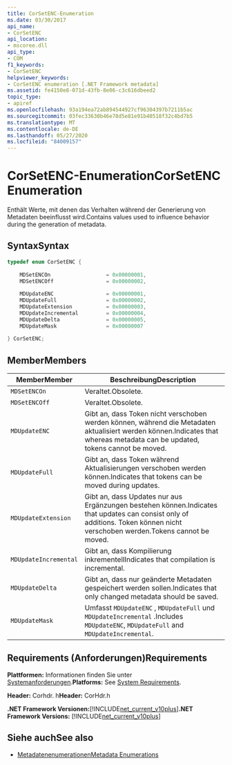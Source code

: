 ```yaml
---
title: CorSetENC-Enumeration
ms.date: 03/30/2017
api_name:
- CorSetENC
api_location:
- mscoree.dll
api_type:
- COM
f1_keywords:
- CorSetENC
helpviewer_keywords:
- CorSetENC enumeration [.NET Framework metadata]
ms.assetid: fe4150e8-071d-43fb-8e06-c3c616dbeed2
topic_type:
- apiref
ms.openlocfilehash: 93a194ea72ab894544927cf96304397b7211b5ac
ms.sourcegitcommit: 03fec33630b46e78d5e81e91b40518f32c4bd7b5
ms.translationtype: MT
ms.contentlocale: de-DE
ms.lasthandoff: 05/27/2020
ms.locfileid: "84009157"
---
```

# <a name="corsetenc-enumeration"></a><span data-ttu-id="93060-102">CorSetENC-Enumeration</span><span class="sxs-lookup"><span data-stu-id="93060-102">CorSetENC Enumeration</span></span>
<span data-ttu-id="93060-103">Enthält Werte, mit denen das Verhalten während der Generierung von Metadaten beeinflusst wird.</span><span class="sxs-lookup"><span data-stu-id="93060-103">Contains values used to influence behavior during the generation of metadata.</span></span>  
  
## <a name="syntax"></a><span data-ttu-id="93060-104">Syntax</span><span class="sxs-lookup"><span data-stu-id="93060-104">Syntax</span></span>  
  
```cpp  
typedef enum CorSetENC {  
  
    MDSetENCOn                  = 0x00000001,  
    MDSetENCOff                 = 0x00000002,  
  
    MDUpdateENC                 = 0x00000001,  
    MDUpdateFull                = 0x00000002,  
    MDUpdateExtension           = 0x00000003,  
    MDUpdateIncremental         = 0x00000004,  
    MDUpdateDelta               = 0x00000005,  
    MDUpdateMask                = 0x00000007  
  
} CorSetENC;  
```  
  
## <a name="members"></a><span data-ttu-id="93060-105">Member</span><span class="sxs-lookup"><span data-stu-id="93060-105">Members</span></span>  
  
|<span data-ttu-id="93060-106">Member</span><span class="sxs-lookup"><span data-stu-id="93060-106">Member</span></span>|<span data-ttu-id="93060-107">Beschreibung</span><span class="sxs-lookup"><span data-stu-id="93060-107">Description</span></span>|  
|------------|-----------------|  
|`MDSetENCOn`|<span data-ttu-id="93060-108">Veraltet.</span><span class="sxs-lookup"><span data-stu-id="93060-108">Obsolete.</span></span>|  
|`MDSetENCOff`|<span data-ttu-id="93060-109">Veraltet.</span><span class="sxs-lookup"><span data-stu-id="93060-109">Obsolete.</span></span>|  
|`MDUpdateENC`|<span data-ttu-id="93060-110">Gibt an, dass Token nicht verschoben werden können, während die Metadaten aktualisiert werden können.</span><span class="sxs-lookup"><span data-stu-id="93060-110">Indicates that whereas metadata can be updated, tokens cannot be moved.</span></span>|  
|`MDUpdateFull`|<span data-ttu-id="93060-111">Gibt an, dass Token während Aktualisierungen verschoben werden können.</span><span class="sxs-lookup"><span data-stu-id="93060-111">Indicates that tokens can be moved during updates.</span></span>|  
|`MDUpdateExtension`|<span data-ttu-id="93060-112">Gibt an, dass Updates nur aus Ergänzungen bestehen können.</span><span class="sxs-lookup"><span data-stu-id="93060-112">Indicates that updates can consist only of additions.</span></span> <span data-ttu-id="93060-113">Token können nicht verschoben werden.</span><span class="sxs-lookup"><span data-stu-id="93060-113">Tokens cannot be moved.</span></span>|  
|`MDUpdateIncremental`|<span data-ttu-id="93060-114">Gibt an, dass Kompilierung inkrementell</span><span class="sxs-lookup"><span data-stu-id="93060-114">Indicates that compilation is incremental.</span></span>|  
|`MDUpdateDelta`|<span data-ttu-id="93060-115">Gibt an, dass nur geänderte Metadaten gespeichert werden sollen.</span><span class="sxs-lookup"><span data-stu-id="93060-115">Indicates that only changed metadata should be saved.</span></span>|  
|`MDUpdateMask`|<span data-ttu-id="93060-116">Umfasst `MDUpdateENC` , `MDUpdateFull` und `MDUpdateIncremental` .</span><span class="sxs-lookup"><span data-stu-id="93060-116">Includes `MDUpdateENC`, `MDUpdateFull` and `MDUpdateIncremental`.</span></span>|  
  
## <a name="requirements"></a><span data-ttu-id="93060-117">Requirements (Anforderungen)</span><span class="sxs-lookup"><span data-stu-id="93060-117">Requirements</span></span>  
 <span data-ttu-id="93060-118">**Plattformen:** Informationen finden Sie unter [Systemanforderungen](../../get-started/system-requirements.md).</span><span class="sxs-lookup"><span data-stu-id="93060-118">**Platforms:** See [System Requirements](../../get-started/system-requirements.md).</span></span>  
  
 <span data-ttu-id="93060-119">**Header:** Corhdr. h</span><span class="sxs-lookup"><span data-stu-id="93060-119">**Header:** CorHdr.h</span></span>  
  
 <span data-ttu-id="93060-120">**.NET Framework Versionen:**[!INCLUDE[net_current_v10plus](../../../../includes/net-current-v10plus-md.md)]</span><span class="sxs-lookup"><span data-stu-id="93060-120">**.NET Framework Versions:** [!INCLUDE[net_current_v10plus](../../../../includes/net-current-v10plus-md.md)]</span></span>  
  
## <a name="see-also"></a><span data-ttu-id="93060-121">Siehe auch</span><span class="sxs-lookup"><span data-stu-id="93060-121">See also</span></span>

- [<span data-ttu-id="93060-122">Metadatenenumerationen</span><span class="sxs-lookup"><span data-stu-id="93060-122">Metadata Enumerations</span></span>](metadata-enumerations.md)
